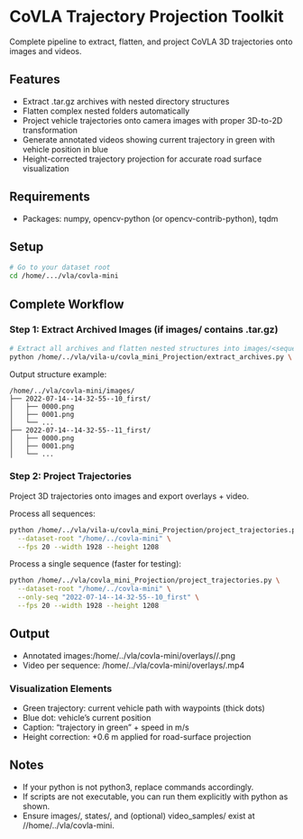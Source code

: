 # CoVLA Trajectory Projection Toolkit

Complete pipeline to extract, flatten, and project CoVLA 3D trajectories onto images and videos.



## Features
- Extract .tar.gz archives with nested directory structures
- Flatten complex nested folders automatically
- Project vehicle trajectories onto camera images with proper 3D-to-2D transformation
- Generate annotated videos showing current trajectory in green with vehicle position in blue
- Height-corrected trajectory projection for accurate road surface visualization

## Requirements
- Packages: numpy, opencv-python (or opencv-contrib-python), tqdm

## Setup 

```bash
# Go to your dataset root
cd /home/.../vla/covla-mini
```

## Complete Workflow

### Step 1: Extract Archived Images (if images/ contains .tar.gz)
```bash
# Extract all archives and flatten nested structures into images/<sequence>/*.png
python /home/../vla/vila-u/covla_mini_Projection/extract_archives.py \ --src "/home/../vla/covla-mini/images"
```

Output structure example:
```
/home/../vla/covla-mini/images/
├── 2022-07-14--14-32-55--10_first/
│   ├── 0000.png
│   ├── 0001.png
│   └── ...
├── 2022-07-14--14-32-55--11_first/
│   ├── 0000.png
│   ├── 0001.png
│   └── ...
```


### Step 2: Project Trajectories
Project 3D trajectories onto images and export overlays + video.

Process all sequences:
```bash
python /home/../vla/vila-u/covla_mini_Projection/project_trajectories.py \
  --dataset-root "/home/../covla-mini" \
  --fps 20 --width 1928 --height 1208
```

Process a single sequence (faster for testing):
```bash
python /home/../vla/covla_mini_Projection/project_trajectories.py \
  --dataset-root "/home/../covla-mini" \
  --only-seq "2022-07-14--14-32-55--10_first" \
  --fps 20 --width 1928 --height 1208
```

## Output

- Annotated images:/home/../vla/covla-mini/overlays/<sequence>/<frame>.png
- Video per sequence: /home/../vla/covla-mini/overlays/<sequence>.mp4

### Visualization Elements
- Green trajectory: current vehicle path with waypoints (thick dots)
- Blue dot: vehicle’s current position
- Caption: “trajectory in green” + speed in m/s
- Height correction: +0.6 m applied for road-surface projection

## Notes 
- If your python is not python3, replace commands accordingly.
- If scripts are not executable, you can run them explicitly with python as shown.
- Ensure images/, states/, and (optional) video_samples/ exist at //home/../vla/covla-mini.